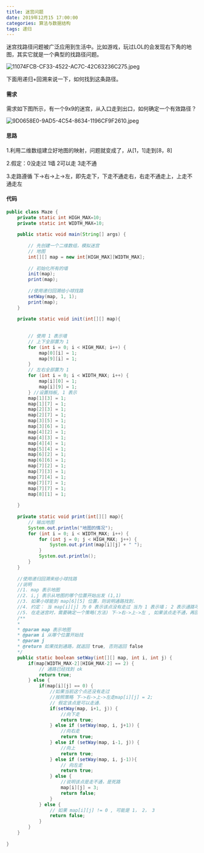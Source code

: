 ```yaml
---
title: 迷宫问题
date: 2019年12月15 17:00:00
categories: 算法与数据结构
tags: 递归
---
```


迷宫找路径问题被广泛应用到生活中。比如游戏，玩过LOL的会发现右下角的地图，其实它就是一个典型的找路径问题。

![11074FCB-CF33-4522-AC7C-42C63236C275.jpeg](https://i.loli.net/2019/12/15/qQW7wMRGbjlSnU6.jpg)

下面用递归+回溯来说一下，如何找到这条路径。

#### 需求

需求如下图所示，有一个9x9的迷宫，从入口走到出口，如何确定一个有效路径？

![9D0658E0-9AD5-4C54-8634-1196CF9F2610.jpeg](https://i.loli.net/2019/12/15/ROvjUFsabg4dilt.jpg)

#### 思路

1.利用二维数组建立好地图的映射，问题就变成了，从[1，1]走到[8，8]

2.假定：0没走过 1墙 2可以走 3走不通

3.走路遵循 下->右->上->左，即先走下，下走不通走右，右走不通走上，上走不通走左 

#### 代码

```java
public class Maze { 
	private static int HIGH_MAX=10;
	private static int WIDTH_MAX=10;
	
	public static void main(String[] args) {
		
		// 先创建一个二维数组，模拟迷宫
		// 地图
		int[][] map = new int[HIGH_MAX][WIDTH_MAX]; 
		
		// 初始化所有的墙
		init(map);
		print(map);
		
		//使用递归回溯给小球找路
		setWay(map, 1, 1); 
		print(map);
	} 
	
	private static void init(int[][] map){
	
		
		// 使用 1 表示墙
		// 上下全部置为 1 
		for (int i = 0; i < HIGH_MAX; i++) { 
			map[0][i] = 1; 
			map[9][i] = 1; 
		} 
		// 左右全部置为 1 
		for (int i = 0; i < WIDTH_MAX; i++) { 
			map[i][0] = 1; 
			map[i][9] = 1; 
		} //设置挡板, 1 表示
		map[1][3] = 1; 
		map[1][7] = 1;
		map[2][3] = 1;
		map[2][7] = 1;
		map[3][5] = 1;
		map[3][6] = 1;
		map[4][2] = 1;
		map[4][3] = 1;
		map[4][4] = 1;
		map[5][4] = 1;
		map[6][2] = 1;
		map[6][6] = 1;
		map[7][2] = 1;
		map[7][3] = 1;
		map[7][4] = 1;
		map[7][7] = 1;
		map[7][7] = 1;
		map[8][1] = 1;
		
	}
	
	private static void print(int[][] map){
		// 输出地图
		System.out.println("地图的情况"); 
		for (int i = 0; i < WIDTH_MAX; i++) { 
			for (int j = 0; j < HIGH_MAX; j++) { 
				System.out.print(map[i][j] + " ");
			} 
			System.out.println(); 
		} 
	}
		
	//使用递归回溯来给小球找路
	//说明
	//1. map 表示地图
	//2. i,j 表示从地图的哪个位置开始出发 (1,1) 
	//3. 如果小球能到 map[6][5] 位置，则说明通路找到.
	//4. 约定： 当 map[i][j] 为 0 表示该点没有走过 当为 1 表示墙； 2 表示通路可以走 ； 3 表示该点已经走过，但是走不通
	//5. 在走迷宫时，需要确定一个策略(方法) 下->右->上->左 , 如果该点走不通，再回溯
	/** 
	* 
	* @param map 表示地图
	* @param i 从哪个位置开始找
	* @param j 
	* @return 如果找到通路，就返回 true, 否则返回 false 
	*/
	public static boolean setWay(int[][] map, int i, int j) { 
		if(map[WIDTH_MAX-2][HIGH_MAX-2] == 2) { 
			// 通路已经找到 ok 
			return true; 
		} else { 
			if(map[i][j] == 0) { 
				//如果当前这个点还没有走过
				//按照策略 下->右->上->左走map[i][j] = 2; 
				// 假定该点是可以走通.
				if(setWay(map, i+1, j)) {
					//向下走
					return true; 
				} else if (setWay(map, i, j+1)) { 
					//向右走
					return true; 
				} else if (setWay(map, i-1, j)) { 
					//向上
					return true; 
				} else if (setWay(map, i, j-1)){ 
					// 向左走
					return true; 
				} else { 
					//说明该点是走不通，是死路
					map[i][j] = 3;
					return false; 
				} 
			} else { 
				// 如果 map[i][j] != 0 , 可能是 1， 2， 3 
				return false; 
			} 
		} 
	}		
	
}
```